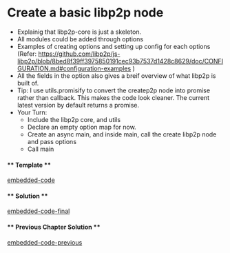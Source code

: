 Create a basic libp2p node
==========================
* Explainig that libp2p-core is just a skeleton.
* All modules could be added through options
* Examples of creating options and setting up config for each options (Refer: https://github.com/libp2p/js-libp2p/blob/8bed8f39ff3975850191cec93b7537d1428c8629/doc/CONFIGURATION.md#configuration-examples
)
* All the fields in the option also gives a breif overview of what libp2p is built of. 
* Tip: I use utils.promisify to convert the createp2p node into promise rather than callback. This makes the code look cleaner. The current latest version by default returns a promise. 
* Your Turn:
    - Include the libp2p core, and utils
    - Declare an empty option map for now. 
    - Create an async main, and inside main, call the create libp2p node and pass options
    - Call main



<!-- tabs:start -->

#### ** Template **

[embedded-code](../assets/1.1-template-code.js ':include :type=code embed-template')

#### ** Solution **

[embedded-code-final](../assets/1.1-finished-code.js ':include :type=code embed-final')

#### ** Previous Chapter Solution **

[embedded-code-previous](../assets/1.0-finished-code.js ':include :type=code embed-previous')

<!-- tabs:end -->